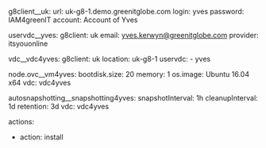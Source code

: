 g8client__uk:
  url: uk-g8-1.demo.greenitglobe.com
  login: yves
  password: IAM4greenIT
  account: Account of Yves

uservdc__yves:
  g8client: uk
  email: yves.kerwyn@greenitglobe.com
  provider: itsyouonline

vdc__vdc4yves:
  g8client: uk
  location: uk-g8-1
  uservdc:
    - yves

node.ovc__vm4yves:
  bootdisk.size: 20
  memory: 1
  os.image: Ubuntu 16.04 x64
  vdc: vdc4yves

autosnapshotting__snapshotting4yves:
  snapshotInterval: 1h
  cleanupInterval: 1d
  retention: 3d
  vdc: vdc4yves

actions:
  - action: install
